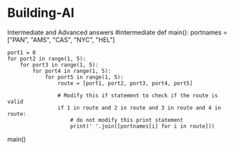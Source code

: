 # Building-AI
Intermediate and Advanced answers
#intermediate
def main():
    portnames = ["PAN", "AMS", "CAS", "NYC", "HEL"]

    port1 = 0
    for port2 in range(1, 5):
        for port3 in range(1, 5):
            for port4 in range(1, 5):
                for port5 in range(1, 5):
                    route = [port1, port2, port3, port4, port5]

                    # Modify this if statement to check if the route is valid
                    if 1 in route and 2 in route and 3 in route and 4 in route:
                        # do not modify this print statement
                        print(' '.join([portnames[i] for i in route]))

main()
